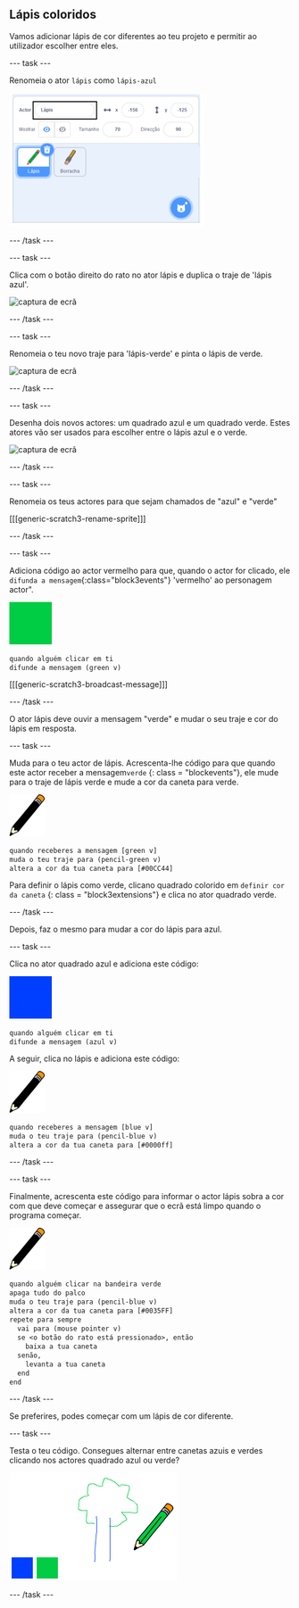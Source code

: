## Lápis coloridos

Vamos adicionar lápis de cor diferentes ao teu projeto e permitir ao utilizador escolher entre eles.

\--- task \---

Renomeia o ator ` lápis ` como ` lápis-azul `

![renomear lápis](images/rename-pencil.png)

\--- /task \---

\--- task \---

Clica com o botão direito do rato no ator lápis e duplica o traje de 'lápis azul'.

![captura de ecrã](images/paint-blue-duplicate.png)

\--- /task \---

\--- task \---

Renomeia o teu novo traje para 'lápis-verde' e pinta o lápis de verde.

![captura de ecrã](images/paint-pencil-green.png)

\--- /task \---

\--- task \---

Desenha dois novos actores: um quadrado azul e um quadrado verde. Estes atores vão ser usados para escolher entre o lápis azul e o verde.

![captura de ecrã](images/paint-selectors.png)

\--- /task \---

\--- task \---

Renomeia os teus actores para que sejam chamados de "azul" e "verde"

[[[generic-scratch3-rename-sprite]]]

\--- /task \---

\--- task \---

Adiciona código ao actor vermelho para que, quando o actor for clicado, ele `difunda a mensagem`{:class="block3events"} 'vermelho' ao personagem actor".

![quadrado verde](images/green_square.png)

```blocks3
quando alguém clicar em ti
difunde a mensagem (green v)
```

[[[generic-scratch3-broadcast-message]]]

\--- /task \---

O ator lápis deve ouvir a mensagem "verde" e mudar o seu traje e cor do lápis em resposta.

\--- task \---

Muda para o teu actor de lápis. Acrescenta-lhe código para que quando este actor receber a mensagem` verde ` {: class = "blockevents"}, ele mude para o traje de lápis verde e mude a cor da caneta para verde.

![lápis](images/pencil.png)

```blocks3
quando receberes a mensagem [green v]
muda o teu traje para (pencil-green v)
altera a cor da tua caneta para [#00CC44]
```

Para definir o lápis como verde, clicano quadrado colorido em ` definir cor da caneta ` {: class = "block3extensions"} e clica no ator quadrado verde.

\--- /task \---

Depois, faz o mesmo para mudar a cor do lápis para azul.

\--- task \---

Clica no ator quadrado azul e adiciona este código:

![quadrado azul](images/blue_square.png)

```blocks3
quando alguém clicar em ti
difunde a mensagem (azul v)
```

A seguir, clica no lápis e adiciona este código:

![lápis](images/pencil.png)

```blocks3
quando receberes a mensagem [blue v]
muda o teu traje para (pencil-blue v)
altera a cor da tua caneta para [#0000ff]
```

\--- /task \---

\--- task \---

Finalmente, acrescenta este código para informar o actor lápis sobra a cor com que deve começar e assegurar que o ecrã está limpo quando o programa começar.

![lápis](images/pencil.png)

```blocks3
quando alguém clicar na bandeira verde
apaga tudo do palco
muda o teu traje para (pencil-blue v)
altera a cor da tua caneta para [#0035FF]
repete para sempre 
  vai para (mouse pointer v)
  se <o botão do rato está pressionado>, então 
    baixa a tua caneta
  senão, 
    levanta a tua caneta
  end
end
```

\--- /task \---

Se preferires, podes começar com um lápis de cor diferente.

\--- task \---

Testa o teu código. Consegues alternar entre canetas azuis e verdes clicando nos actores quadrado azul ou verde?

![captura de ecrã](images/paint-pens-test.png)

\--- /task \---